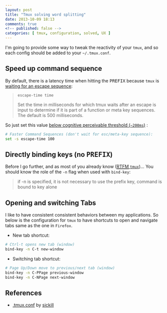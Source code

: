 ```yaml
---
layout: post
title: "Tmux solving word splitting"
date: 2013-10-09 18:13
comments: true
<!-- published: false -->
categories: [ tmux, configuration, solved, UX ]
---
```


I'm going to provide some way to tweak the reactivity of your `tmux`, and so each config should be added to your `~/.tmux.conf`.
<!--more-->
## Speed up command sequence

By default, there is a latency time when hitting the <kbd>PREFIX</kbd> because `tmux` is [waiting for an escape sequence](http://mutelight.org/practical-tmux):

> `escape-time time`
>
> Set the time in milliseconds for which tmux waits after an escape is
> input to determine if it is part of a function or meta key sequences.
> The default is 500 milliseconds.

So just set this value [below cognitive perceivable threshold (`~200ms`)](http://stackoverflow.com/questions/536300/what-is-the-shortest-perceivable-application-response-delay) :
```bash
# Faster Command Sequences (don't wait for esc/meta-key sequence): 
set -s escape-time 100
```

## Directly binding keys (no <kbd>PREFIX</kbd>)

Before I go further, and as most of you already know ([<abbr title="Read The Fucking Manual">RTFM</abbr> `tmux`](http://www.openbsd.org/cgi-bin/man.cgi?query=tmux))… You should know the role of the `-n` flag when used with `bind-key`:

> if -n is specified, it is not necessary to use the prefix key, command 
> is bound to key alone

## Opening and switching Tabs

I like to have consistent consistent behaviors between my applications. So below is the configuration for `tmux` to have shortcuts to open and navigate tabs same as the one in `Firefox`.

* New tab shortcut:
```bash
# Ctrl-t opens new tab (window)
bind-key -n C-t new-window
```

* Switching tab shortcut:
```bash
# Page Up/Down move to previous/next tab (window)
bind-key -n C-PPage previous-window
bind-key -n C-NPage next-window
```

## References

* [.tmux.conf](https://github.com/sickill/dotfiles/blob/master/.tmux.conf) by [sickill](https://github.com/sickill)

